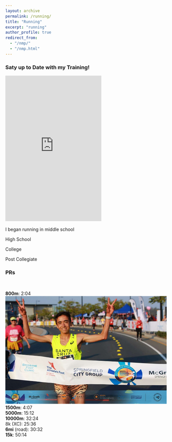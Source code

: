 ```yaml
---
layout: archive
permalink: /running/
title: "Running"
excerpt: "running"
author_profile: true
redirect_from: 
  - "/nmp/"
  - "/nmp.html"
---
```




### Saty up to Date with my Training!

<iframe height='454' width='300' frameborder='0' allowtransparency='true' scrolling='no' src='https://www.strava.com/athletes/18492350/latest-rides/3ed9fe72d7a84a9d2a4756ae3261d03783dbca23'></iframe>

I began running in middle school

High School

College

Post Collegiate


### PRs



<br>

**800m**: 2:04 <img src="/images/Finish_4.jpg"/>
<br>
**1500m**: 4:07
<br> 
**5000m**: 15:12 
<br> 
**10000m**: 32:24
<br> 
8k (XC): 25:36
<br>
**6mi** (road): 30:32
<br> 
**15k**: 50:14

